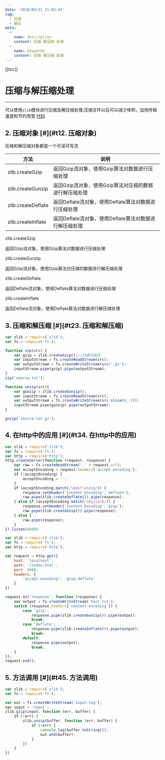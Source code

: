 ```yaml
---
date: '2018/09/21 11:03:43'
tag:
  - 压缩
  - 解压
meta:
  -
    name: description
    content: 压缩 解压缩 处理
  -
    name: keywords
    content: 压缩 解压缩 处理
---
```

[[toc]]

# 压缩与解压缩处理
--------------------------------

可以使用`zlib`模块进行压缩及解压缩处理,压缩文件以后可以减少体积，加快传输速度和节约带宽 [代码](https://github.com/zhufengnodejs/static-server/tree/master/lesson/zlib)

2\. 压缩对象 [#](#t12. 压缩对象)
------------------------

压缩和解压缩对象都是一个可读可写流

| 方法               | 说明                                                   |
| ------------------ | ------------------------------------------------------ |
| zlib.createGzip    | 返回Gzip流对象，使用Gzip算法对数据进行压缩处理         |
| zlib.createGunzip  | 返回Gzip流对象，使用Gzip算法对压缩的数据进行解压缩处理 |
| zlib.createDeflate | 返回Deflate流对象，使用Deflate算法对数据进行压缩处理   |
| zlib.createInflate | 返回Deflate流对象，使用Deflate算法对数据进行解压缩处理 |



zlib.createGzip

返回Gzip流对象，使用Gzip算法对数据进行压缩处理

zlib.createGunzip

返回Gzip流对象，使用Gzip算法对压缩的数据进行解压缩处理

zlib.createDeflate

返回Deflate流对象，使用Deflate算法对数据进行压缩处理

zlib.createInflate

返回Deflate流对象，使用Deflate算法对数据进行解压缩处理

3\. 压缩和解压缩 [#](#t23. 压缩和解压缩)
----------------------------

```js
var zlib = require('zlib');
var fs = require('fs');

function zip(src) {
    var gzip = zlib.createGzip();//创建压缩流
    var inputStream = fs.createReadStream(src);
    var outputStream = fs.createWriteStream(src+'.gz');
    inputStream.pipe(gzip).pipe(outputStream);
}
zip('source.txt');

function unzip(src){
    var gunzip = zlib.createGunzip();
    var inputStream = fs.createReadStream(src);
    var outputStream = fs.createWriteStream(src.slice(0,-3));
    inputStream.pipe(gunzip).pipe(outputStream);
}

gnzip('source.txt.gz');
```


4\. 在http中的应用 [#](#t34. 在http中的应用)
----------------------------------

```js
var zlib = require('zlib');
var fs = require('fs');
var http = require('http');
http.createServer(function (request, response) {
    var raw = fs.createReadStream('.' + request.url);
    var acceptEncoding = request.headers['accept-encoding'];
    if (!acceptEncoding) {
        acceptEncoding = '';
    }
    if (acceptEncoding.match(/\bdeflate\b/)) {
        response.setHeader('Content-Encoding','deflate');
        raw.pipe(zlib.createDeflate()).pipe(response);
    } else if (acceptEncoding.match(/\bgzip\b/)) {
        response.setHeader('Content-Encoding','gzip');
        raw.pipe(zlib.createGzip()).pipe(response);
    } else {
        raw.pipe(response);
    }
}).listen(9090)
```


```js
var zlib = require('zlib');
var fs = require('fs');
var http = require('http');

var request = http.get({
    host: 'localhost',
    path: '/index.html',
    port: 9090,
    headers: {
        'accept-encoding': 'gzip,deflate'
    }
})

request.on('response', function (response) {
    var output = fs.createWriteStream('test.txt');
    switch (response.headers['content-encoding']) {
        case 'gzip':
            response.pipe(zlib.createGunzip()).pipe(output);
            break;
        case 'deflate':
            response.pipe(zlib.createInflate()).pipe(output);
            break;
        default:
            response.pipe(output);
            break;
    }
});
request.end();
```


5\. 方法调用 [#](#t45. 方法调用)
------------------------

```js
var zlib = require('zlib');
var fs = require('fs');

var out = fs.createWriteStream('input.log');
var input = 'input';
zlib.gzip(input, function (err, buffer) {
    if (!err) {
        zlib.unzip(buffer, function (err, buffer) {
            if (!err) {
                console.log(buffer.toString());
                out.end(buffer);
            }
        })
    }
})
```


